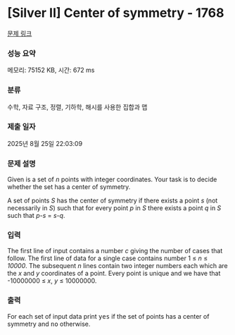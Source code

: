 # [Silver II] Center of symmetry - 1768 

[문제 링크](https://www.acmicpc.net/problem/1768) 

### 성능 요약

메모리: 75152 KB, 시간: 672 ms

### 분류

수학, 자료 구조, 정렬, 기하학, 해시를 사용한 집합과 맵

### 제출 일자

2025년 8월 25일 22:03:09

### 문제 설명

<p>Given is a set of <em>n</em> points with integer coordinates. Your task is to decide whether the set has a center of symmetry.</p>

<p>A set of points <em>S</em> has the center of symmetry if there exists a point <em>s</em> (not necessarily in <em>S</em>) such that for every point <em>p</em> in <em>S</em> there exists a point <em>q</em> in <em>S</em> such that <em>p-s</em> = <em>s-q</em>.</p>

### 입력 

 <p>The first line of input contains a number <em>c</em> giving the number of cases that follow. The first line of data for a single case contains number 1 ≤ <em>n</em> ≤ <em>10000</em>. The subsequent <em>n</em> lines contain two integer numbers each which are the <em>x</em> and <em>y</em> coordinates of a point. Every point is unique and we have that -10000000 ≤ <em>x</em>, <em>y</em> ≤ 10000000.</p>

### 출력 

 <p>For each set of input data print <tt>yes</tt> if the set of points has a center of symmetry and <tt>no</tt> otherwise.</p>


